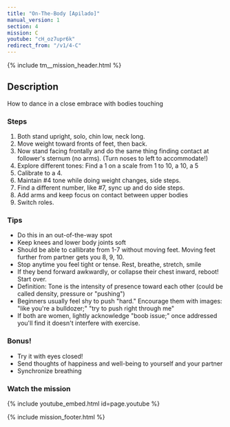 ```yaml
---
title: "On-The-Body [Apilado]"
manual_version: 1
section: 4
mission: C
youtube: "cH_oz7upr6k"
redirect_from: "/v1/4-C"
---
```


{% include tm__mission_header.html %}

## Description

How to dance in a close embrace with bodies touching

### Steps

1. Both stand upright, solo, chin low, neck long. 
2. Move weight toward fronts of feet, then back. 
3. Now stand facing frontally and do the same thing finding contact at follower's sternum (no arms). (Turn noses to left to accommodate!) 
4. Explore different tones: Find a 1 on a scale from 1 to 10, a 10, a 5 
5. Calibrate to a 4. 
6. Maintain #4 tone while doing weight changes, side steps.
7. Find a different number, like #7, sync up and do side steps.  
8. Add arms and keep focus on contact between upper bodies
9. Switch roles. 

### Tips

* Do this in an out-of-the-way spot
* Keep knees and lower body joints soft
* Should be able to callibrate from 1-7 without moving feet. Moving feet further from partner gets you 8, 9, 10. 
* Stop anytime you feel tight or tense. Rest, breathe, stretch, smile
* If they bend forward awkwardly, or collapse their chest inward, reboot! Start over. 
* Definition: Tone is the intensity of presence toward each other (could be called density, pressure or "pushing")
* Beginners usually feel shy to push "hard." Encourage them with images: "like you're a bulldozer;" "try to push right through me"
* If both are women, lightly acknowledge "boob issue;" once addressed you'll find it doesn't interfere with exercise. 

### Bonus! 

* Try it with eyes closed!
* Send thoughts of happiness and well-being to yourself and your partner
* Synchronize breathing

### Watch the mission

{% include youtube_embed.html id=page.youtube %}

{% include mission_footer.html %}
